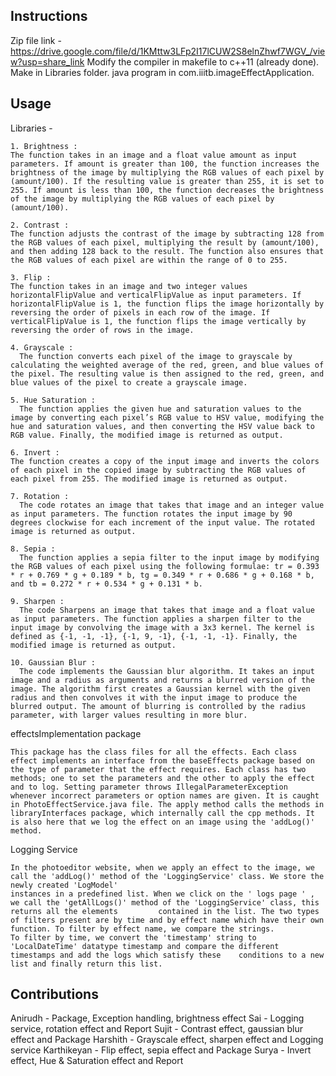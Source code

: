 ## Instructions
  Zip file link - https://drive.google.com/file/d/1KMttw3LFp2I17lCUW2S8elnZhwf7WGV_/view?usp=share_link
  Modify the compiler in makefile to c++11 (already done).
  Make in Libraries folder.
  java program in com.iiitb.imageEffectApplication.

## Usage

  Libraries - 

    1. Brightness : 
    The function takes in an image and a float value amount as input parameters. If amount is greater than 100, the function increases the brightness of the image by multiplying the RGB values of each pixel by (amount/100). If the resulting value is greater than 255, it is set to 255. If amount is less than 100, the function decreases the brightness of the image by multiplying the RGB values of each pixel by (amount/100).

    2. Contrast : 
    The function adjusts the contrast of the image by subtracting 128 from the RGB values of each pixel, multiplying the result by (amount/100), and then adding 128 back to the result. The function also ensures that the RGB values of each pixel are within the range of 0 to 255.

    3. Flip : 
    The function takes in an image and two integer values horizontalFlipValue and verticalFlipValue as input parameters. If horizontalFlipValue is 1, the function flips the image horizontally by reversing the order of pixels in each row of the image. If verticalFlipValue is 1, the function flips the image vertically by reversing the order of rows in the image.

    4. Grayscale : 
      The function converts each pixel of the image to grayscale by calculating the weighted average of the red, green, and blue values of the pixel. The resulting value is then assigned to the red, green, and blue values of the pixel to create a grayscale image.

    5. Hue Saturation : 
      The function applies the given hue and saturation values to the image by converting each pixel’s RGB value to HSV value, modifying the hue and saturation values, and then converting the HSV value back to RGB value. Finally, the modified image is returned as output.

    6. Invert : 
    The function creates a copy of the input image and inverts the colors of each pixel in the copied image by subtracting the RGB values of each pixel from 255. The modified image is returned as output.  

    7. Rotation : 
      The code rotates an image that takes that image and an integer value as input parameters. The function rotates the input image by 90 degrees clockwise for each increment of the input value. The rotated image is returned as output.

    8. Sepia : 
      The function applies a sepia filter to the input image by modifying the RGB values of each pixel using the following formulae: tr = 0.393 * r + 0.769 * g + 0.189 * b, tg = 0.349 * r + 0.686 * g + 0.168 * b, and tb = 0.272 * r + 0.534 * g + 0.131 * b. 

    9. Sharpen : 
      The code Sharpens an image that takes that image and a float value as input parameters. The function applies a sharpen filter to the input image by convolving the image with a 3x3 kernel. The kernel is defined as {-1, -1, -1}, {-1, 9, -1}, {-1, -1, -1}. Finally, the modified image is returned as output.

    10. Gaussian Blur : 
      The code implements the Gaussian blur algorithm. It takes an input image and a radius as arguments and returns a blurred version of the image. The algorithm first creates a Gaussian kernel with the given radius and then convolves it with the input image to produce the blurred output. The amount of blurring is controlled by the radius parameter, with larger values resulting in more blur.

  effectsImplementation package

    This package has the class files for all the effects. Each class effect implements an interface from the baseEffects package based on the type of parameter that the effect requires. Each class has two methods; one to set the parameters and the other to apply the effect and to log. Setting parameter throws IllegalParameterException whenever incorrect parameters or option names are given. It is caught in PhotoEffectService.java file. The apply method calls the methods in libraryInterfaces package, which internally call the cpp methods. It is also here that we log the effect on an image using the 'addLog()' method.

  Logging Service

    In the photoeditor website, when we apply an effect to the image, we call the 'addLog()' method of the 'LoggingService' class. We store the newly created 'LogModel' 
    instances in a predefined list. When we click on the ' logs page ' , we call the 'getAllLogs()' method of the 'LoggingService' class, this returns all the elements 		contained in the list. The two types of filters present are by time and by effect name which have their own function. To filter by effect name, we compare the strings.
    To filter by time, we convert the 'timestamp' string to 'LocalDateTime' datatype timestamp and compare the different timestamps and add the logs which satisfy these 	conditions to a new list and finally return this list. 

## Contributions

  Anirudh - Package, Exception handling, brightness effect
  Sai - Logging service, rotation effect and Report
  Sujit - Contrast effect, gaussian blur effect and Package
  Harshith -  Grayscale effect, sharpen effect and Logging service
  Karthikeyan - Flip effect, sepia effect and Package
  Surya - Invert effect, Hue & Saturation effect and Report